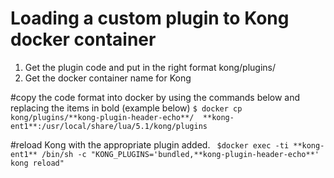 # Loading a custom plugin to Kong docker container
1. Get the plugin code and put in the right format kong/plugins/<pluginname>
2. Get the docker container name for Kong
  
#copy the code format into docker by using the commands below and replacing the items in bold (example below)
`$ docker cp kong/plugins/**kong-plugin-header-echo**/  **kong-ent1**:/usr/local/share/lua/5.1/kong/plugins`

#reload Kong with the appropriate plugin added. 
` $docker exec -ti **kong-ent1** /bin/sh -c "KONG_PLUGINS='bundled,**kong-plugin-header-echo**' kong reload"`
